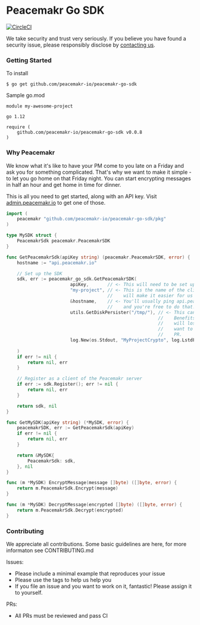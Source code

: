 # Peacemakr Go SDK
[![CircleCI](https://circleci.com/gh/peacemakr-io/peacemakr-go-sdk/tree/master.svg?style=svg&circle-token=a5e0dd516384638b6e97cd79c7963d8081873df2)](https://circleci.com/gh/peacemakr-io/peacemakr-go-sdk/tree/master)

We take security and trust very seriously. If you believe you have found a security issue, please responsibly disclose by [contacting us](mailto:security@peacemakr.io).

### Getting Started

To install
```shell script
$ go get github.com/peacemakr-io/peacemakr-go-sdk
```

Sample go.mod
```
module my-awesome-project

go 1.12

require (
    github.com/peacemakr-io/peacemakr-go-sdk v0.0.8
)
```

### Why Peacemakr
We know what it's like to have your PM come to you late on a Friday and ask you for something
complicated. That's why we want to make it simple - to let you go home on that Friday night.
You can start encrypting messages in half an hour and get home in time for dinner.

This is all you need to get started, along with an API key. Visit [admin.peacemakr.io](https://admin.peacemakr.io) to get one of those.
```go
import (
    peacemakr "github.com/peacemakr-io/peacemakr-go-sdk/pkg"
)

type MySDK struct {
    PeacemakrSdk peacemakr.PeacemakrSDK
}

func GetPeacemakrSdk(apiKey string) (peacemakr.PeacemakrSDK, error) {
    hostname := "api.peacemakr.io"

    // Set up the SDK
    sdk, err := peacemakr_go_sdk.GetPeacemakrSDK(
                        apiKey,       // <- This will need to be set up in advance
                        "my-project", // <- This is the name of the client that will show up in logs. Making it descriptive 
                                      //    will make it easier for us and for you!
                        &hostname,    // <- You'll usually ping api.peacemakr.io directly, but you may want to redirect 
                                      //    and you're free to do that! 
                        utils.GetDiskPersister("/tmp/"), // <- This can be substituted for utils.GetInMemPersister(). 
                                                         //    Benefits include that nothing will hit disk, but you 
                                                         //    will lose all your state and have to re-register on restart.
                                                         //    want to write a different persister? Go for it, and open a
                                                         //    PR.
                        log.New(os.Stdout, "MyProjectCrypto", log.LstdFlags) // <- This can also be nil, but this way
                                                                             //    you have a nice log prefix.
    )
    if err != nil {
        return nil, err
    }

    // Register as a client of the Peacemakr server
    if err := sdk.Register(); err != nil {
        return nil, err
    }

    return sdk, nil
}

func GetMySDK(apiKey string) (*MySDK, error) {
    peacemakrSDK, err := GetPeacemakrSdk(apiKey)
    if err != nil {
        return nil, err
    }

    return &MySDK{
        PeacemakrSdk: sdk,
    }, nil
}

func (m *MySDK) EncryptMessage(message []byte) ([]byte, error) {
    return m.PeacemakrSdk.Encrypt(message)
}

func (m *MySDK) DecryptMessage(encrypted []byte) ([]byte, error) {
    return m.PeacemakrSdk.Decrypt(encrypted)
}

```

### Contributing
We appreciate all contributions. Some basic guidelines are here, for more informaton
see CONTRIBUTING.md

Issues:
- Please include a minimal example that reproduces your issue
- Please use the tags to help us help you
- If you file an issue and you want to work on it, fantastic! Please assign it to yourself.

PRs:
- All PRs must be reviewed and pass CI

